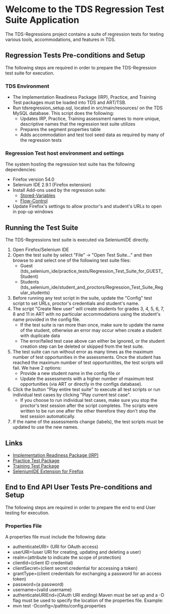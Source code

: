 # Welcome to the TDS Regression Test Suite Application
The TDS-Regressions project contains a suite of regression tests for testing various tools, accommodations, and features in TDS.

## Regression Tests Pre-conditions and Setup
The following steps are required in order to prepare the TDS-Regression test suite for execution.

### TDS Environment
* The Implementation Readiness Package (IRP), Practice, and Training Test packages must be loaded into TDS and ART/TSB.
* Run tdsregression_setup.sql, located in src/main/resources/ on the TDS MySQL database. This script does the following:
    * Updates IRP, Practice, Training assessment names to more unique, descriptive names that the regression test suite utilizes
    * Prepares the segment properties table
    * Adds accommodation and test tool seed data as required by many of the regression tests
    
### Regression Test host environment and settings
The system hosting the regression test suite has the following dependencies:
  * Firefox version 54.0
  * Selenium IDE 2.9.1 (Firefox extension)
  * Install Add-ons used by the regression suite:
      - [Stored-Variables](https://addons.mozilla.org/en-US/firefox/addon/stored-variables-viewer-seleni/) 
      - [Flow-Control](https://addons.mozilla.org/en-US/firefox/addon/flow-control/?src=ss)
  * Update Firefox's settings to allow proctor's and student's URLs to open in pop-up windows 
  
## Running the Test Suite
The TDS-Regressions test suite is executed via SeleniumIDE directly. 
1. Open Firefox/Selenium IDE
2. Open the test suite by select "File" -> "Open Test Suite..." and then browse to and select one of the following test suite files:
    * Guest (tds_selenium_ide/practice_tests/Regression_Test_Suite_for_GUEST_Student) 
    * Students (tds_selenium_ide/student_and_proctors/Regression_Test_Suite_Regular_students)
3. Before running any test script in the suite, update the "Config" test script to set URLs, proctor's credentials and student's name.
4. The script "Create New user" will create students for grades 3, 4, 5, 6, 7, 8 and 11 in ART with no particular accommodations using the student's name provided in the config file. 
    * If the test suite is ran more than once, make sure to update the name of the student, otherwise an error may occur when create a student with duplicate data
    * The error/failed test case above can either be ignored, or the student creation step can be deleted or skipped from the test suite.
4. The test suite can run without error as many times as the maximum number of test opportunities in the assessments. Once the student has reached the maximum number of test opportunitites, the test scripts will fail. We have 2 options:
    * Provide a new student name in the config file or
    * Update the assessments with a higher number of maximum test opportunities (via ART or directly in the configs database).
5. Click the button "Play entire test suite" to execute all test scripts or run individual test cases by clicking "Play current test case". 
    * If you choose to run individual test cases, make sure you stop the proctor's test session after the script completes. The scripts were written to be run one after the other therefore they don't stop the test session automatically.
6. If the name of the assessments change (labels), the test scripts must be updated to use the new names.  

## Links
* [Implementation Readiness Package (IRP)](ftp://ftps.smarterbalanced.org/~sbacpublic/Public/ImplementationReadiness/2015.08.19.IrpTestPackageAndContent.zip)
* [Practice Test Package](ftp://ftps.smarterbalanced.org/~sbacpublic/Public/PracticeAndTrainingTests/2015-08-28_PracticeTestPackagesAndContent.zip)
* [Training Test Package](ftp://ftps.smarterbalanced.org/~sbacpublic/Public/PracticeAndTrainingTests/2015-08-28_TrainingTestPackagesAndContent.zip)
* [SeleniumIDE Extension for Firefox](https://addons.mozilla.org/en-US/firefox/addon/selenium-ide/)

## End to End API User Tests Pre-conditions and Setup
The following steps are required in order to prepare the end to end User testing for execution.

### Properties File
A properties file must include the following data:
* authenticateURI= (URI for OAuth access)
* userURI=(user URI for creating, updating and deleting a user)
* realm=(attribute to indicate the scope of protection)
* clientId=(client ID credential)
* clientSecret=(client secret credential for accessing a token)
* grantType=(client credentials for exchanging a password for an access token)
* password=(a password)
* username=(valid username)
* authenticateURIEnd=(OAuth URI ending)
Maven must be set up and a -D flag must be used to specify the location of the properties file. Example:
* mvn test -Dconfig=/pathto/config.properties